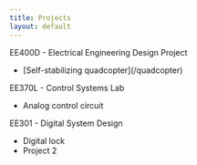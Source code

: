 ```yaml
---
title: Projects
layout: default
---
```


EE400D - Electrical Engineering Design Project
<ul>
<li>[Self-stabilizing quadcopter](/quadcopter)</li>
</ul>

EE370L - Control Systems Lab
<ul>
<li>Analog control circuit</li>
</ul>

EE301 - Digital System Design
<ul>
<li>Digital lock</li>
<li>Project 2</li>
</ul>
